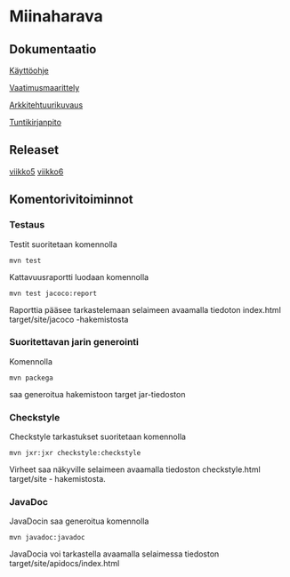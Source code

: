 
# Miinaharava

## Dokumentaatio

[Käyttöohje](https://github.com/IidaHamalainen/ot-harjoitustyo/blob/master/Miinaharava/dokumentaatio/kayttoohje.md)

[Vaatimusmaarittely](https://github.com/IidaHamalainen/ot-harjoitustyo/blob/master/Miinaharava/dokumentaatio/vaatimusmaarittely.md)

[Arkkitehtuurikuvaus](https://github.com/IidaHamalainen/ot-harjoitustyo/blob/master/Miinaharava/dokumentaatio/arkkitehtuuri.md)

[Tuntikirjanpito](https://github.com/IidaHamalainen/ot-harjoitustyo/blob/master/Miinaharava/dokumentaatio/tuntikirjanpito.md)

## Releaset
[viikko5](https://github.com/IidaHamalainen/ot-harjoitustyo/releases)
[viikko6](https://github.com/IidaHamalainen/ot-harjoitustyo/releases/tag/viikko6)

## Komentorivitoiminnot
### Testaus
Testit suoritetaan komennolla 

`mvn test`

Kattavuusraportti luodaan komennolla 

`mvn test jacoco:report`

Raporttia pääsee tarkastelemaan selaimeen avaamalla tiedoton index.html target/site/jacoco -hakemistosta

### Suoritettavan jarin generointi
Komennolla 

`mvn packega`

saa generoitua hakemistoon target jar-tiedoston


### Checkstyle
Checkstyle tarkastukset suoritetaan komennolla 

`mvn jxr:jxr checkstyle:checkstyle`

Virheet saa näkyville selaimeen avaamalla tiedoston checkstyle.html target/site - hakemistosta.

### JavaDoc
JavaDocin saa generoitua komennolla 

`mvn javadoc:javadoc`

JavaDocia voi tarkastella avaamalla selaimessa tiedoston target/site/apidocs/index.html

